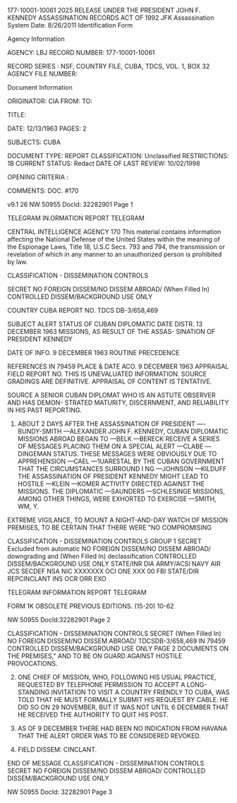 177-10001-10061 2025 RELEASE UNDER THE PRESIDENT JOHN F. KENNEDY ASSASSINATION RECORDS ACT OF 1992
JFK Assassination System Date: 8/26/2011
Identification Form

Agency Information

AGENCY: LBJ
RECORD NUMBER: 177-10001-10061

RECORD SERIES : NSF, COUNTRY FILE, CUBA, TDCS, VOL. 1, BOX 32
AGENCY FILE NUMBER:

Document Information

ORIGINATOR: CIA
FROM:
TO:

TITLE:

DATE: 12/13/1963
PAGES: 2

SUBJECTS: CUBA

DOCUMENT TYPE: REPORT
CLASSIFICATION: Unclassified
RESTRICTIONS: 1B
CURRENT STATUS: Redact
DATE OF LAST REVIEW: 10/02/1998

OPENING CRITERIA :

COMMENTS: DOC. #170

v9.1 26
NW 50955 DocId: 32282901 Page 1

TELEGRAM IN.ORMATION REPORT TELEGRAM

CENTRAL INTELLIGENCE AGENCY 170
This material contains information affecting the National Defense of the United States within the meaning of the Espionage Laws, Title 18, U.S.C Secs.
793 and 794, the transmission or revelation of which in any manner to an unauthorized person is prohibited by law.

CLASSIFICATION - DISSEMINATION CONTROLS

SECRET NO FOREIGN DISSEM/NO DISSEM ABROAD/
(When Filled In) CONTROLLED DISSEM/BACKGROUND USE ONLY

COUNTRY CUBA REPORT NO. TDCS DB-3/658,469

SUBJECT ALERT STATUS OF CUBAN DIPLOMATIC DATE DISTR. 13 DECEMBER 1963
MISSIONS, AS RESULT OF THE ASSAS-
SINATION OF PRESIDENT KENNEDY

DATE OF
INFO. 9 DECEMBER 1963 ROUTINE
PRECEDENCE

REFERENCES IN 79459
PLACE &
DATE ACO. 9 DECEMBER 1963
APPRAISAL FIELD REPORT NO.
THIS IS UNEVALUATED INFORMATION. SOURCE GRADINGS ARE DEFINITIVE. APPRAISAL OF CONTENT IS TENTATIVE.

SOURCE A SENIOR CUBAN DIPLOMAT WHO IS AN ASTUTE OBSERVER AND HAS DEMON-
STRATED MATURITY, DISCERNMENT, AND RELIABILITY IN HIS PAST
REPORTING.

1. ABOUT 2 DAYS AFTER THE ASSASSINATION OF PRESIDENT —-BUNDY-SMITH
—ALEXANDER
JOHN F. KENNEDY, CUBAN DIPLOMATIC MISSIONS ABROAD BEGAN TO —BELK
—BERECK
RECEIVE A SERIES OF MESSAGES PLACING THEM ON A SPECIAL ALERT —CLABE
—DINGEMAN
STATUS. THESE MESSAGES WERE OBVIOUSLY DUE TO APPREHENSION —CAEL
—1UARESTAL
BY THE CUBAN GOVERNMENT THAT THE CIRCUMSTANCES SURROUND I NG —JOHNSON
—KILDUFF
THE ASSASSINATION OF PRESIDENT KENNEDY MIGHT LEAD TO HOSTILE —KLEIN
—KOMER
ACTIVITY DIRECTED AGAINST THE MISSIONS. THE DIPLOMATIC —SAUNDERS
—SCHLESINGE
MISSIONS, AMONG OTHER THINGS, WERE EXHORTED TO EXERCISE —SMITH, WM, Y.

EXTREME VIGILANCE, TO MOUNT A NIGHT-AND-DAY WATCH OF MISSION
PREMISES, TO BE CERTAIN THAT THERE WERE "NO COMPROMISING

CLASSIFICATION - DISSEMINATION CONTROLS GROUP 1
SECRET Excluded from automatic
NO FOREIGN DISSEM/NO DISSEM ABROAD/ downgrading and
(When Filled In) declassification
CONTROLLED DISSEM/BACKGROUND USE ONLY
STATE/INR DIA ARMY/ACSI NAVY AIR JCS SECDEF NSA NIC XXXXXXX OCI ONE XXX 00 FBI
STATE/DIR REPCINCLANT INS OCR ORR EXO

TELEGRAM INFORMATION REPORT TELEGRAM

FORM
1K OBSOLETE PREVIOUS EDITIONS. (15-20)
10-62

NW 50955 DocId:32282901 Page 2

CLASSIFICATION - DISSEMINATION CONTROLS
SECRET
(When Filled In)
NO FOREIGN DISSEM/NO DISSEM ABROAD/ TDCSDB-3/658,469 IN 79459
CONTROLLED DISSEM/BACKGROUND USE ONLY PAGE 2
DOCUMENTS ON THE PREMISES," AND TO BE ON GUARD AGAINST HOSTILE
PROVOCATIONS.

2. ONE CHIEF OF MISSION, WHO, FOLLOWING HIS USUAL
PRACTICE, REQUESTED BY TELEPHONE PERMISSION TO ACCEPT A
LONG-STANDING INVITATION TO VISIT A COUNTRY FRIENDLY TO
CUBA, WAS TOLD THAT HE MUST FORMALLY SUBMIT HIS REQUEST
BY CABLE. HE DID SO ON 29 NOVEMBER, BUT IT WAS NOT UNTIL
6 DECEMBER THAT HE RECEIVED THE AUTHORITY TO QUIT HIS POST.

3. AS OF 9 DECEMBER THERE HAD BEEN NO INDICATION FROM
HAVANA THAT THE ALERT ORDER WAS TO BE CONSIDERED REVOKED.

4. FIELD DISSEM: CINCLANT.

END OF MESSAGE
CLASSIFICATION - DISSEMINATION CONTROLS
SECRET
NO FOREIGN DISSEM/NO DISSEM ABROAD/
CONTROLLED DISSEM/BACKGROUND USE ONLY

NW 50955 DocId: 32282901 Page 3
